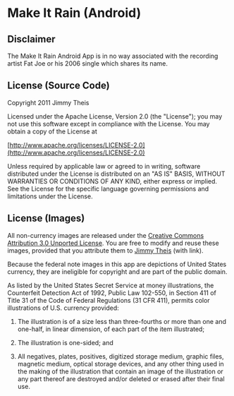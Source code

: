 # Make It Rain (Android)

## Disclaimer

The Make It Rain Android App is in no way associated with the recording artist
Fat Joe or his 2006 single which shares its name.

## License (Source Code)

Copyright 2011 Jimmy Theis

Licensed under the Apache License, Version 2.0 (the "License");
you may not use this software except in compliance with the License.
You may obtain a copy of the License at

[http://www.apache.org/licenses/LICENSE-2.0](http://www.apache.org/licenses/LICENSE-2.0)

Unless required by applicable law or agreed to in writing, software
distributed under the License is distributed on an "AS IS" BASIS,
WITHOUT WARRANTIES OR CONDITIONS OF ANY KIND, either express or implied.
See the License for the specific language governing permissions and
limitations under the License.

## License (Images)

All non-currency images are released under the
[Creative Commons Attribution 3.0 Unported License](http://creativecommons.org/licenses/by/3.0/).
You are free to modify and reuse these images, provided that you attribute
them to [Jimmy Theis](http://jetheis.com) (with link).

Because the federal note images in this app are depictions of United States
currency, they are ineligible for copyright and are part of the public domain.

As listed by the United States Secret Service at money illustrations, the
Counterfeit Detection Act of 1992, Public Law 102-550, in Section 411 of Title
31 of the Code of Federal Regulations (31 CFR 411), permits color illustrations
of U.S. currency provided:

1. The illustration is of a size less than three-fourths or more than one and
one-half, in linear dimension, of each part of the item illustrated;

2. The illustration is one-sided; and

3. All negatives, plates, positives, digitized storage medium, graphic files,
magnetic medium, optical storage devices, and any other thing used in the
making of the illustration that contain an image of the illustration or any
part thereof are destroyed and/or deleted or erased after their final use.
